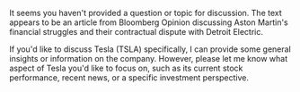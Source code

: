 It seems you haven't provided a question or topic for discussion. The text appears to be an article from Bloomberg Opinion discussing Aston Martin's financial struggles and their contractual dispute with Detroit Electric.

If you'd like to discuss Tesla (TSLA) specifically, I can provide some general insights or information on the company. However, please let me know what aspect of Tesla you'd like to focus on, such as its current stock performance, recent news, or a specific investment perspective.